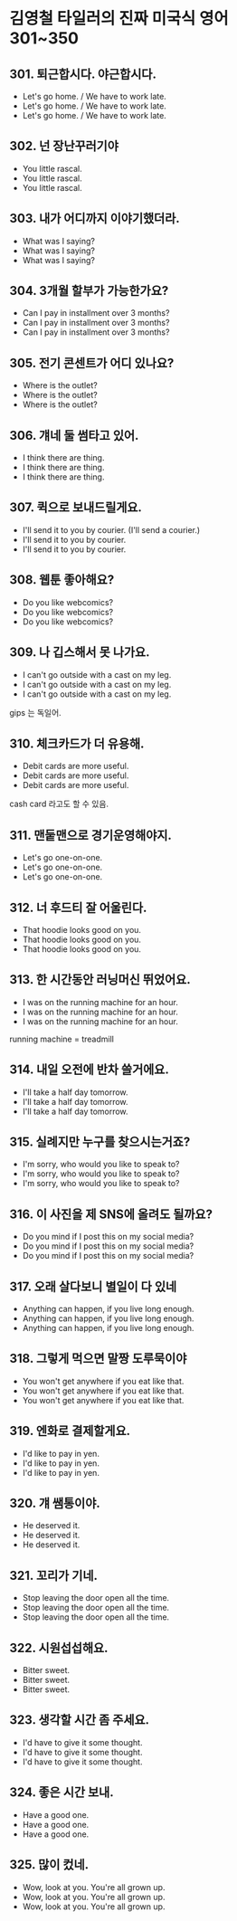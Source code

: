 # 김영철 타일러의 진짜 미국식 영어 301~350

## 301. 퇴근합시다. 야근합시다.
* Let's go home. / We have to work late.
* Let's go home. / We have to work late.
* Let's go home. / We have to work late.

## 302. 넌 장난꾸러기야
* You little rascal.
* You little rascal.
* You little rascal.

## 303. 내가 어디까지 이야기했더라.
* What was I saying?
* What was I saying?
* What was I saying?

## 304. 3개월 할부가 가능한가요?
* Can I pay in installment over 3 months?
* Can I pay in installment over 3 months?
* Can I pay in installment over 3 months?

## 305. 전기 콘센트가 어디 있나요?
* Where is the outlet?
* Where is the outlet?
* Where is the outlet?

## 306. 걔네 둘 썸타고 있어.
* I think there are thing.
* I think there are thing.
* I think there are thing.

## 307. 퀵으로 보내드릴게요.
* I'll send it to you by courier. (I'll send a courier.)
* I'll send it to you by courier.
* I'll send it to you by courier.

## 308. 웹툰 좋아해요?
* Do you like webcomics?
* Do you like webcomics?
* Do you like webcomics?

## 309. 나 깁스해서 못 나가요.
* I can't go outside with a cast on my leg.
* I can't go outside with a cast on my leg.
* I can't go outside with a cast on my leg.

gips 는 독일어.

## 310. 체크카드가 더 유용해.
* Debit cards are more useful.
* Debit cards are more useful.
* Debit cards are more useful.

cash card 라고도 할 수 있음.

## 311. 맨둩맨으로 경기운영해야지.
* Let's go one-on-one.
* Let's go one-on-one.
* Let's go one-on-one.

## 312. 너 후드티 잘 어울린다.
* That hoodie looks good on you.
* That hoodie looks good on you.
* That hoodie looks good on you.

## 313. 한 시간동안 러닝머신 뛰었어요.
* I was on the running machine for an hour.
* I was on the running machine for an hour.
* I was on the running machine for an hour.

running machine = treadmill

## 314. 내일 오전에 반차 쓸거에요.
* I'll take a half day tomorrow.
* I'll take a half day tomorrow.
* I'll take a half day tomorrow.

## 315. 실례지만 누구를 찾으시는거죠?
* I'm sorry, who would you like to speak to?
* I'm sorry, who would you like to speak to?
* I'm sorry, who would you like to speak to?

## 316. 이 사진을 제 SNS에 올려도 될까요?
* Do you mind if I post this on my social media?
* Do you mind if I post this on my social media?
* Do you mind if I post this on my social media?

## 317. 오래 살다보니 별일이 다 있네
* Anything can happen, if you live long enough.
* Anything can happen, if you live long enough.
* Anything can happen, if you live long enough.

## 318. 그렇게 먹으면 말짱 도루묵이야
* You won't get anywhere if you eat like that.
* You won't get anywhere if you eat like that.
* You won't get anywhere if you eat like that.

## 319. 엔화로 결제할게요.
* I'd like to pay in yen.
* I'd like to pay in yen.
* I'd like to pay in yen.

## 320. 걔 쌤통이야.
* He deserved it.
* He deserved it.
* He deserved it.

## 321. 꼬리가 기네.
* Stop leaving the door open all the time.
* Stop leaving the door open all the time.
* Stop leaving the door open all the time.

## 322. 시원섭섭해요.
* Bitter sweet.
* Bitter sweet.
* Bitter sweet.

## 323. 생각할 시간 좀 주세요.
* I'd have to give it some thought.
* I'd have to give it some thought.
* I'd have to give it some thought.

## 324. 좋은 시간 보내.
* Have a good one.
* Have a good one.
* Have a good one.

## 325. 많이 컸네.
* Wow, look at you. You're all grown up.
* Wow, look at you. You're all grown up.
* Wow, look at you. You're all grown up.
